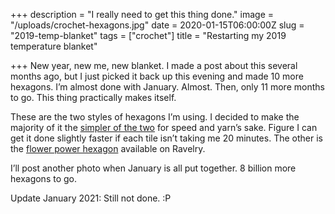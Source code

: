 +++
description = "I really need to get this thing done."
image = "/uploads/crochet-hexagons.jpg"
date = 2020-01-15T06:00:00Z
slug = "2019-temp-blanket"
tags = ["crochet"]
title = "Restarting my 2019 temperature blanket"

+++
New year, new me, new blanket. I made a post about this several months ago, but I just picked it back up this evening and made 10 more hexagons. I’m almost done with January. Almost. Then, only 11 more months to go. This thing practically makes itself.

These are the two styles of hexagons I’m using. I decided to make the majority of it the [simpler of the two](https://makeanddocrew.com/basic-crochet-hexagon-pattern/) for speed and yarn’s sake. Figure I can get it done slightly faster if each tile isn’t taking me 20 minutes. The other is the [flower power hexagon](https://www.ravelry.com/patterns/library/flower-power-hexagon) available on Ravelry.

I’ll post another photo when January is all put together. 8 billion more hexagons to go.

Update January 2021: Still not done. :P